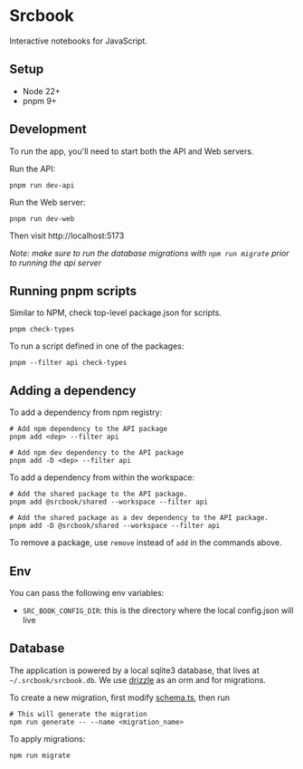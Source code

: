 # Srcbook

Interactive notebooks for JavaScript.

## Setup

- Node 22+
- pnpm 9+

## Development

To run the app, you'll need to start both the API and Web servers.

Run the API:

```shell
pnpm run dev-api
```

Run the Web server:

```shell
pnpm run dev-web
```

Then visit http://localhost:5173

_Note: make sure to run the database migrations with `npm run migrate` prior to running the api server_

## Running pnpm scripts

Similar to NPM, check top-level package.json for scripts.

```shell
pnpm check-types
```

To run a script defined in one of the packages:

```shell
pnpm --filter api check-types
```

## Adding a dependency

To add a dependency from npm registry:

```shell
# Add npm dependency to the API package
pnpm add <dep> --filter api

# Add npm dev dependency to the API package
pnpm add -D <dep> --filter api
```

To add a dependency from within the workspace:

```shell
# Add the shared package to the API package.
pnpm add @srcbook/shared --workspace --filter api

# Add the shared package as a dev dependency to the API package.
pnpm add -D @srcbook/shared --workspace --filter api
```

To remove a package, use `remove` instead of `add` in the commands above.

## Env

You can pass the following env variables:

- `SRC_BOOK_CONFIG_DIR`: this is the directory where the local config.json will live

## Database

The application is powered by a local sqlite3 database, that lives at `~/.srcbook/srcbook.db`. We use [drizzle](https://orm.drizzle.team/) as an orm and for migrations.

To create a new migration, first modify [schema.ts](/packages/api/db/schema.mts), then run

```shell
# This will generate the migration
npm run generate -- --name <migration_name>
```

To apply migrations:

```shell
npm run migrate
```
